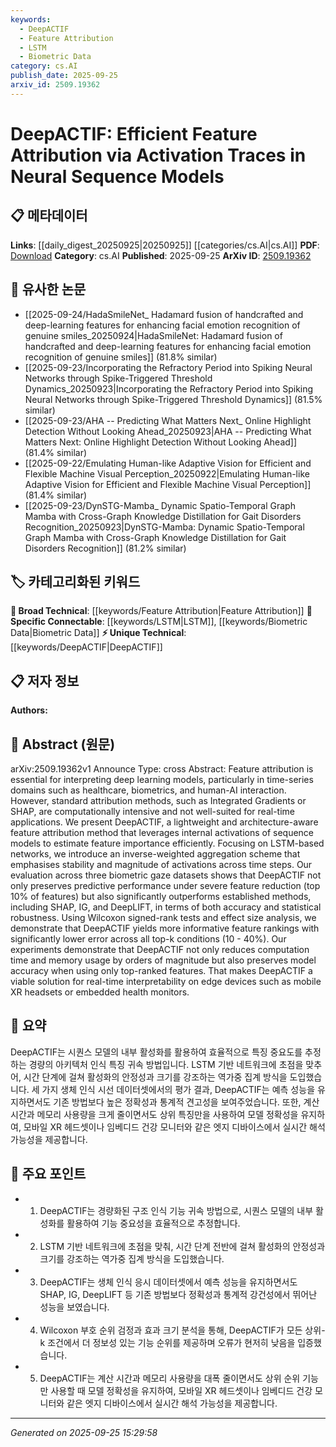 ```yaml
---
keywords:
  - DeepACTIF
  - Feature Attribution
  - LSTM
  - Biometric Data
category: cs.AI
publish_date: 2025-09-25
arxiv_id: 2509.19362
---
```


<!-- KEYWORD_LINKING_METADATA:
{
  "processed_timestamp": "2025-09-25T15:29:58.370026",
  "vocabulary_version": "1.0",
  "selected_keywords": [
    "DeepACTIF",
    "Feature Attribution",
    "LSTM",
    "Biometric Data"
  ],
  "rejected_keywords": [],
  "similarity_scores": {
    "DeepACTIF": 0.85,
    "Feature Attribution": 0.8,
    "LSTM": 0.82,
    "Biometric Data": 0.78
  },
  "extraction_method": "AI_prompt_based",
  "budget_applied": true,
  "candidates_json": {
    "candidates": [
      {
        "surface": "DeepACTIF",
        "canonical": "DeepACTIF",
        "aliases": [],
        "category": "unique_technical",
        "rationale": "DeepACTIF is a novel feature attribution method specifically designed for neural sequence models, making it a unique technical contribution.",
        "novelty_score": 0.95,
        "connectivity_score": 0.65,
        "specificity_score": 0.9,
        "link_intent_score": 0.85
      },
      {
        "surface": "feature attribution",
        "canonical": "Feature Attribution",
        "aliases": [
          "feature importance"
        ],
        "category": "broad_technical",
        "rationale": "Feature attribution is a fundamental concept in interpreting deep learning models, linking to various methods and applications.",
        "novelty_score": 0.45,
        "connectivity_score": 0.88,
        "specificity_score": 0.7,
        "link_intent_score": 0.8
      },
      {
        "surface": "LSTM-based networks",
        "canonical": "LSTM",
        "aliases": [
          "Long Short-Term Memory"
        ],
        "category": "specific_connectable",
        "rationale": "LSTM is a widely used neural network architecture for sequence modeling, providing strong connectivity to time-series applications.",
        "novelty_score": 0.3,
        "connectivity_score": 0.9,
        "specificity_score": 0.85,
        "link_intent_score": 0.82
      },
      {
        "surface": "biometric gaze datasets",
        "canonical": "Biometric Data",
        "aliases": [
          "gaze tracking"
        ],
        "category": "specific_connectable",
        "rationale": "Biometric data, particularly gaze tracking, is crucial for applications in healthcare and human-AI interaction, offering specific connectivity.",
        "novelty_score": 0.55,
        "connectivity_score": 0.75,
        "specificity_score": 0.8,
        "link_intent_score": 0.78
      }
    ],
    "ban_list_suggestions": [
      "method",
      "experiment",
      "performance"
    ]
  },
  "decisions": [
    {
      "candidate_surface": "DeepACTIF",
      "resolved_canonical": "DeepACTIF",
      "decision": "linked",
      "scores": {
        "novelty": 0.95,
        "connectivity": 0.65,
        "specificity": 0.9,
        "link_intent": 0.85
      }
    },
    {
      "candidate_surface": "feature attribution",
      "resolved_canonical": "Feature Attribution",
      "decision": "linked",
      "scores": {
        "novelty": 0.45,
        "connectivity": 0.88,
        "specificity": 0.7,
        "link_intent": 0.8
      }
    },
    {
      "candidate_surface": "LSTM-based networks",
      "resolved_canonical": "LSTM",
      "decision": "linked",
      "scores": {
        "novelty": 0.3,
        "connectivity": 0.9,
        "specificity": 0.85,
        "link_intent": 0.82
      }
    },
    {
      "candidate_surface": "biometric gaze datasets",
      "resolved_canonical": "Biometric Data",
      "decision": "linked",
      "scores": {
        "novelty": 0.55,
        "connectivity": 0.75,
        "specificity": 0.8,
        "link_intent": 0.78
      }
    }
  ]
}
-->

# DeepACTIF: Efficient Feature Attribution via Activation Traces in Neural Sequence Models

## 📋 메타데이터

**Links**: [[daily_digest_20250925|20250925]] [[categories/cs.AI|cs.AI]]
**PDF**: [Download](https://arxiv.org/pdf/2509.19362.pdf)
**Category**: cs.AI
**Published**: 2025-09-25
**ArXiv ID**: [2509.19362](https://arxiv.org/abs/2509.19362)

## 🔗 유사한 논문
- [[2025-09-24/HadaSmileNet_ Hadamard fusion of handcrafted and deep-learning features for enhancing facial emotion recognition of genuine smiles_20250924|HadaSmileNet: Hadamard fusion of handcrafted and deep-learning features for enhancing facial emotion recognition of genuine smiles]] (81.8% similar)
- [[2025-09-23/Incorporating the Refractory Period into Spiking Neural Networks through Spike-Triggered Threshold Dynamics_20250923|Incorporating the Refractory Period into Spiking Neural Networks through Spike-Triggered Threshold Dynamics]] (81.5% similar)
- [[2025-09-23/AHA -- Predicting What Matters Next_ Online Highlight Detection Without Looking Ahead_20250923|AHA -- Predicting What Matters Next: Online Highlight Detection Without Looking Ahead]] (81.4% similar)
- [[2025-09-22/Emulating Human-like Adaptive Vision for Efficient and Flexible Machine Visual Perception_20250922|Emulating Human-like Adaptive Vision for Efficient and Flexible Machine Visual Perception]] (81.4% similar)
- [[2025-09-23/DynSTG-Mamba_ Dynamic Spatio-Temporal Graph Mamba with Cross-Graph Knowledge Distillation for Gait Disorders Recognition_20250923|DynSTG-Mamba: Dynamic Spatio-Temporal Graph Mamba with Cross-Graph Knowledge Distillation for Gait Disorders Recognition]] (81.2% similar)

## 🏷️ 카테고리화된 키워드
**🧠 Broad Technical**: [[keywords/Feature Attribution|Feature Attribution]]
**🔗 Specific Connectable**: [[keywords/LSTM|LSTM]], [[keywords/Biometric Data|Biometric Data]]
**⚡ Unique Technical**: [[keywords/DeepACTIF|DeepACTIF]]

## 📋 저자 정보

**Authors:** 

## 📄 Abstract (원문)

arXiv:2509.19362v1 Announce Type: cross 
Abstract: Feature attribution is essential for interpreting deep learning models, particularly in time-series domains such as healthcare, biometrics, and human-AI interaction. However, standard attribution methods, such as Integrated Gradients or SHAP, are computationally intensive and not well-suited for real-time applications. We present DeepACTIF, a lightweight and architecture-aware feature attribution method that leverages internal activations of sequence models to estimate feature importance efficiently. Focusing on LSTM-based networks, we introduce an inverse-weighted aggregation scheme that emphasises stability and magnitude of activations across time steps. Our evaluation across three biometric gaze datasets shows that DeepACTIF not only preserves predictive performance under severe feature reduction (top 10% of features) but also significantly outperforms established methods, including SHAP, IG, and DeepLIFT, in terms of both accuracy and statistical robustness. Using Wilcoxon signed-rank tests and effect size analysis, we demonstrate that DeepACTIF yields more informative feature rankings with significantly lower error across all top-k conditions (10 - 40%). Our experiments demonstrate that DeepACTIF not only reduces computation time and memory usage by orders of magnitude but also preserves model accuracy when using only top-ranked features. That makes DeepACTIF a viable solution for real-time interpretability on edge devices such as mobile XR headsets or embedded health monitors.

## 📝 요약

DeepACTIF는 시퀀스 모델의 내부 활성화를 활용하여 효율적으로 특징 중요도를 추정하는 경량의 아키텍처 인식 특징 귀속 방법입니다. LSTM 기반 네트워크에 초점을 맞추어, 시간 단계에 걸쳐 활성화의 안정성과 크기를 강조하는 역가중 집계 방식을 도입했습니다. 세 가지 생체 인식 시선 데이터셋에서의 평가 결과, DeepACTIF는 예측 성능을 유지하면서도 기존 방법보다 높은 정확성과 통계적 견고성을 보여주었습니다. 또한, 계산 시간과 메모리 사용량을 크게 줄이면서도 상위 특징만을 사용하여 모델 정확성을 유지하여, 모바일 XR 헤드셋이나 임베디드 건강 모니터와 같은 엣지 디바이스에서 실시간 해석 가능성을 제공합니다.

## 🎯 주요 포인트

- 1. DeepACTIF는 경량화된 구조 인식 기능 귀속 방법으로, 시퀀스 모델의 내부 활성화를 활용하여 기능 중요성을 효율적으로 추정합니다.
- 2. LSTM 기반 네트워크에 초점을 맞춰, 시간 단계 전반에 걸쳐 활성화의 안정성과 크기를 강조하는 역가중 집계 방식을 도입했습니다.
- 3. DeepACTIF는 생체 인식 응시 데이터셋에서 예측 성능을 유지하면서도 SHAP, IG, DeepLIFT 등 기존 방법보다 정확성과 통계적 강건성에서 뛰어난 성능을 보였습니다.
- 4. Wilcoxon 부호 순위 검정과 효과 크기 분석을 통해, DeepACTIF가 모든 상위-k 조건에서 더 정보성 있는 기능 순위를 제공하며 오류가 현저히 낮음을 입증했습니다.
- 5. DeepACTIF는 계산 시간과 메모리 사용량을 대폭 줄이면서도 상위 순위 기능만 사용할 때 모델 정확성을 유지하여, 모바일 XR 헤드셋이나 임베디드 건강 모니터와 같은 엣지 디바이스에서 실시간 해석 가능성을 제공합니다.


---

*Generated on 2025-09-25 15:29:58*
